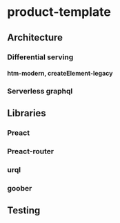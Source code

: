 # product-template

## Architecture

### Differential serving

#### htm-modern, createElement-legacy

### Serverless graphql

## Libraries

### Preact

### Preact-router

### urql

### goober

## Testing
